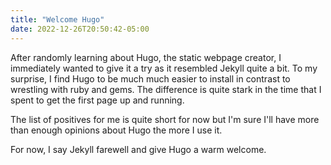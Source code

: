 ```yaml
---
title: "Welcome Hugo"
date: 2022-12-26T20:50:42-05:00
---
```


After randomly learning about Hugo, the static webpage creator, I immediately wanted to give it a try as it resembled Jekyll quite a bit. To my surprise, I find Hugo to be much much easier to install in contrast to wrestling with ruby and gems. The difference is quite stark in the time that I spent to get the first page up and running.

The list of positives for me is quite short for now but I'm sure I'll have more than enough opinions about Hugo the more I use it.

For now, I say Jekyll farewell and give Hugo a warm welcome.
